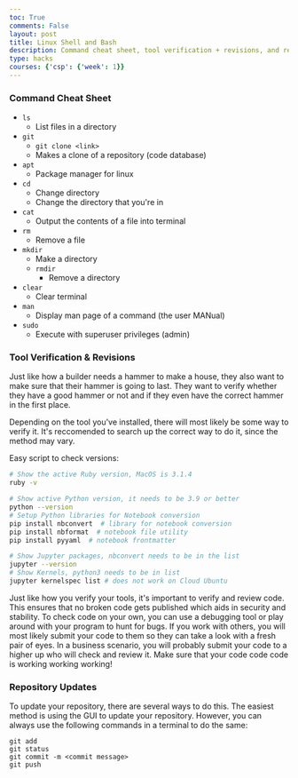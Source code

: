 ```yaml
---
toc: True
comments: False
layout: post
title: Linux Shell and Bash
description: Command cheat sheet, tool verification + revisions, and repository updates.
type: hacks
courses: {'csp': {'week': 1}}
---
```


### Command Cheat Sheet

- `ls`
  - List files in a directory
- `git`
  - `git clone <link>`
  - Makes a clone of a repository (code database)
- `apt`
  - Package manager for linux
- `cd`
  - Change directory
  - Change the directory that you're in
- `cat`
  - Output the contents of a file into terminal
- `rm`
  - Remove a file
- `mkdir`
  - Make a directory
  - `rmdir`
    - Remove a directory
- `clear`
  - Clear terminal
- `man`
  - Display man page of a command (the user MANual)
- `sudo`
  - Execute with superuser privileges (admin)

### Tool Verification & Revisions

Just like how a builder needs a hammer to make a house, they also want to make sure that their hammer is going to last. They want to verify whether they have a good hammer or not and if they even have the correct hammer in the first place.

Depending on the tool you've installed, there will most likely be some way to verify it. It's reccomended to search up the correct way to do it, since the method may vary.

Easy script to check versions:

```bash
# Show the active Ruby version, MacOS is 3.1.4
ruby -v

# Show active Python version, it needs to be 3.9 or better
python --version
# Setup Python libraries for Notebook conversion
pip install nbconvert  # library for notebook conversion
pip install nbformat  # notebook file utility
pip install pyyaml  # notebook frontmatter

# Show Jupyter packages, nbconvert needs to be in the list
jupyter --version
# Show Kernels, python3 needs to be in list
jupyter kernelspec list # does not work on Cloud Ubuntu
```

Just like how you verify your tools, it's important to verify and review code. This ensures that no broken code gets published which aids in security and stability. To check code on your own, you can use a debugging tool or play around with your program to hunt for bugs. If you work with others, you will most likely submit your code to them so they can take a look with a fresh pair of eyes. In a business scenario, you will probably submit your code to a higher up who will check and review it. Make sure that your code code code is working working working!

### Repository Updates

To update your repository, there are several ways to do this. The easiest method is using the GUI to update your repository. However, you can always use the following commands in a terminal to do the same:

```git
git add
git status
git commit -m <commit message>
git push 
```

